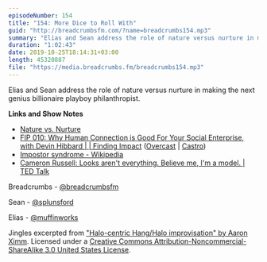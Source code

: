 ```yaml
---
episodeNumber: 154
title: "154: More Dice to Roll With"
guid: "http://breadcrumbsfm.com/?name=breadcrumbs154.mp3"
summary: "Elias and Sean address the role of nature versus nurture in making the next genius billionaire playboy philanthropist."
duration: "1:02:43"
date: 2019-10-25T18:14:31+03:00
length: 45320887
file: "https://media.breadcrumbs.fm/breadcrumbs154.mp3"
---
```

Elias and Sean address the role of nature versus nurture in making the next genius billionaire playboy philanthropist.

**Links and Show Notes**
- [Nature vs. Nurture](https://breadcrumbsfm.com/images/154/nature-vs-nurture.jpeg)
- [FIP 010: Why Human Connection is Good For Your Social Enterprise, with Devin Hibbard | | Finding Impact](https://findingimpact.com/?p=3637) ([Overcast](https://overcast.fm/㬰耬) | [Castro](https://castro.fm/episode/vA2oHX))
- [Impostor syndrome - Wikipedia](https://en.wikipedia.org/wiki/Impostor_syndrome)
- [Cameron Russell: Looks aren't everything. Believe me, I'm a model. | TED Talk](https://www.ted.com/talks/cameron_russell_looks_aren_t_everything_believe_me_i_m_a_model)

Breadcrumbs - [@breadcrumbsfm](https://twitter.com/breadcrumbsfm)

Sean - [@splunsford](https://twitter.com/splunsford)

Elias - [@muffinworks](https://twitter.com/muffinworks)

Jingles excerpted from ["Halo-centric Hang/Halo improvisation" by Aaron Ximm](http://freemusicarchive.org/music/aaron_ximm/handpans_and_the_hang/). Licensed under a [Creative Commons Attribution-Noncommercial-ShareAlike 3.0 United States License](http://creativecommons.org/licenses/by-nc-sa/3.0/us/).